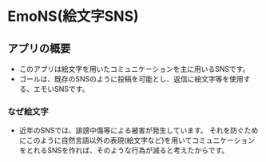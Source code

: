 # EmoNS(絵文字SNS)

## アプリの概要

- このアプリは絵文字を用いたコミュニケーションを主に用いるSNSです。
- ゴールは、既存のSNSのように投稿を可能とし、返信に絵文字等を使用する、エモいSNSです。

### なぜ絵文字

- 近年のSNSでは、誹謗中傷等による被害が発生しています。
それを防ぐためにこのように自然言語以外の表現(絵文字など)を用いてコミュニケーションをとれるSNSを作れば、そのような行為が減ると考えたからです。
